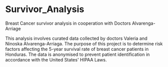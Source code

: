 # Survivor_Analysis
 Breast Cancer survivor analysis in cooperation with Doctors Alvarenga-Arriage

This analysis involves curated data collected by doctors Valeria and Ninoska Alvarenga-Arriaga. The purpose of this project is to determine risk factors affecting the 5-year survival rate of breast cancer patients in Honduras.
The data is anonymised to prevent patient identification in accordance with the United States' HIPAA Laws.